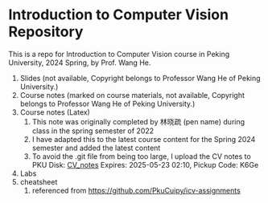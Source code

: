 # Introduction to Computer Vision Repository

This is a repo for Introduction to Computer Vision course in Peking University, 2024 Spring, by Prof. Wang He.

1. Slides (not available, Copyright belongs to Professor Wang He of Peking University.)
2. Course notes (marked on course materials, not available, Copyright belongs to Professor Wang He of Peking University.)
3. Course notes (Latex)
   1. This note was originally completed by 林晓疏 (pen name) during class in the spring semester of 2022
   2. I have adapted this to the latest course content for the Spring 2024 semester and added the latest content
   3. To avoid the .git file from being too large, I upload the CV notes to PKU Disk: 
      [CV_notes](https://disk.pku.edu.cn/link/AA3497BAF9806241B893B919A21FF96517) Expires: 2025-05-23 02:10, Pickup Code: K6Ge
4. Labs
5. cheatsheet
   1. referenced from https://github.com/PkuCuipy/icv-assignments
